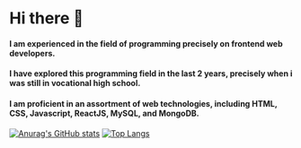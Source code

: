 # Hi there 👋

#### I am experienced in the field  of programming precisely on frontend web developers. 
#### I have explored this programming field in the last 2 years, precisely when i was still in vocational high school. 
#### I am proficient in an assortment of web technologies, including HTML, CSS, Javascript, ReactJS, MySQL, and MongoDB.

[![Anurag's GitHub stats](https://github-readme-stats.vercel.app/api?username=namassist&theme=dracula)](https://github.com/namassist)
[![Top Langs](https://github-readme-stats.vercel.app/api/top-langs/?username=namassist&layout=compact&theme=dracula)](https://github.com/namassist)
